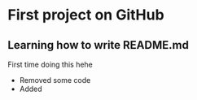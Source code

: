 # First project on GitHub

## Learning how to write README.md
First time doing this hehe

- Removed some code
- Added <div>
